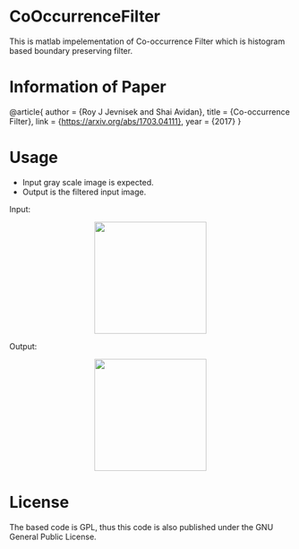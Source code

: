 # CoOccurrenceFilter

This is matlab impelementation of Co-occurrence Filter which is histogram based boundary preserving filter.

Information of Paper
====================
@article{
          author = {Roy J Jevnisek and Shai Avidan},
          title = {Co-occurrence Filter},
          link = {https://arxiv.org/abs/1703.04111},
          year = {2017}
}

          
Usage
=====
* Input gray scale image is expected.  
* Output is the filtered input image.

Input:
<a rel="some text"><p align="center"><img src="https://imgur.com/KB5AwcF.png" height="200"></p></a>

Output:
<a rel="some text"><p align="center"><img src="https://imgur.com/lxrapuZ.png" height="200"></p></a>   
        
        
License
=======
The based code is GPL, thus this code is also published under the GNU General Public License.
